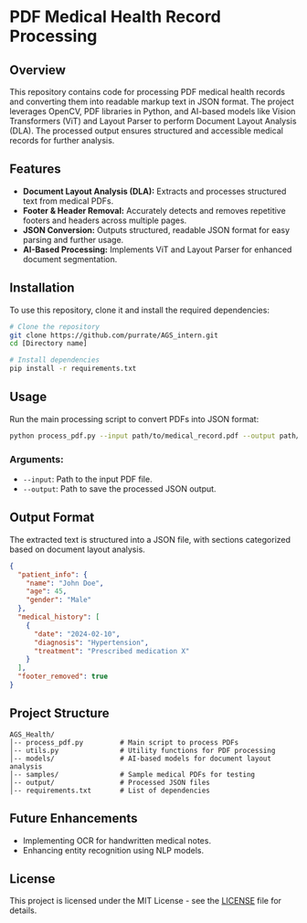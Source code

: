 # PDF Medical Health Record Processing

## Overview
This repository contains code for processing PDF medical health records and converting them into readable markup text in JSON format. The project leverages OpenCV, PDF libraries in Python, and AI-based models like Vision Transformers (ViT) and Layout Parser to perform Document Layout Analysis (DLA). The processed output ensures structured and accessible medical records for further analysis.

## Features
- **Document Layout Analysis (DLA):** Extracts and processes structured text from medical PDFs.
- **Footer & Header Removal:** Accurately detects and removes repetitive footers and headers across multiple pages.
- **JSON Conversion:** Outputs structured, readable JSON format for easy parsing and further usage.
- **AI-Based Processing:** Implements ViT and Layout Parser for enhanced document segmentation.

## Installation
To use this repository, clone it and install the required dependencies:

```bash
# Clone the repository
git clone https://github.com/purrate/AGS_intern.git
cd [Directory name]

# Install dependencies
pip install -r requirements.txt
```

## Usage
Run the main processing script to convert PDFs into JSON format:

```bash
python process_pdf.py --input path/to/medical_record.pdf --output path/to/output.json
```

### Arguments:
- `--input`: Path to the input PDF file.
- `--output`: Path to save the processed JSON output.

## Output Format
The extracted text is structured into a JSON file, with sections categorized based on document layout analysis.

```json
{
  "patient_info": {
    "name": "John Doe",
    "age": 45,
    "gender": "Male"
  },
  "medical_history": [
    {
      "date": "2024-02-10",
      "diagnosis": "Hypertension",
      "treatment": "Prescribed medication X"
    }
  ],
  "footer_removed": true
}
```

## Project Structure
```
AGS_Health/
│-- process_pdf.py         # Main script to process PDFs
│-- utils.py               # Utility functions for PDF processing
│-- models/                # AI-based models for document layout analysis
│-- samples/               # Sample medical PDFs for testing
│-- output/                # Processed JSON files
│-- requirements.txt       # List of dependencies
```

## Future Enhancements
- Implementing OCR for handwritten medical notes.
- Enhancing entity recognition using NLP models.


## License
This project is licensed under the MIT License - see the [LICENSE](LICENSE) file for details.

